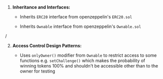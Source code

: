 1. **Inheritance and Interfaces:** 

    - Inherits `ERC20` interface from openzeppelin's `ERC20.sol`

    - Inherits `Ownable` interface from openzeppelin's `Ownable.sol`

/


2. **Access Control Design Patterns:**

    - Uses `onlyOwner()` modifier from `Ownable` to restrict access to some functions e.g. `setChallenge()` which makes the probability of winning tokens 100% and shouldn't be accessible other than to the owner for testing
